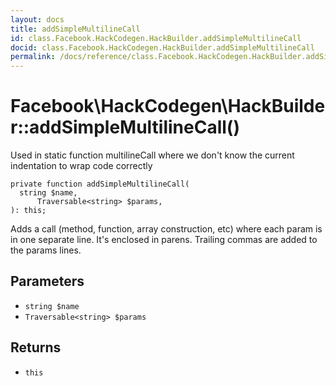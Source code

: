 ```yaml
---
layout: docs
title: addSimpleMultilineCall
id: class.Facebook.HackCodegen.HackBuilder.addSimpleMultilineCall
docid: class.Facebook.HackCodegen.HackBuilder.addSimpleMultilineCall
permalink: /docs/reference/class.Facebook.HackCodegen.HackBuilder.addSimpleMultilineCall.md
---
```

# Facebook\\HackCodegen\\HackBuilder::addSimpleMultilineCall()




Used in static function multilineCall where we don't know the current
indentation to wrap code correctly




``` Hack
private function addSimpleMultilineCall(
  string $name,
      Traversable<string> $params,
): this;
```




Adds a call (method, function, array construction, etc) where each param
is in one separate line.  It's enclosed in parens.  Trailing commas
are added to the params lines.




## Parameters




* ` string $name `
* ` Traversable<string> $params `




## Returns




- ` this `